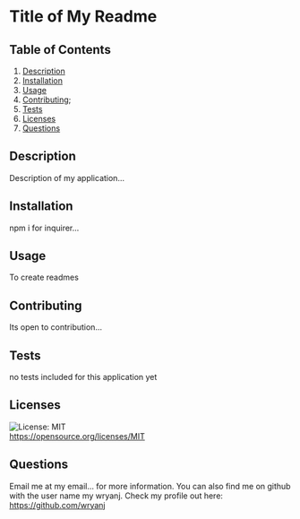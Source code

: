 
# Title of My Readme
## Table of Contents
1. [Description](#Description)
2. [Installation](#Installation)
3. [Usage](#Usage)
4. [Contributing](#Contributing);
5. [Tests](#Tests)
5. [Licenses](#Licenses)
5. [Questions](#Questions)
## Description
Description of my application...
## Installation
npm i for inquirer...
## Usage
To create readmes
## Contributing
Its open to contribution...
## Tests
no tests included for this application yet
## Licenses
![License: MIT](https://img.shields.io/badge/License-MIT-yellow.svg)  
https://opensource.org/licenses/MIT
## Questions
Email me at my email... for more information.
You can also find me on github with the user name my wryanj. 
Check my profile out here: https://github.com/wryanj
